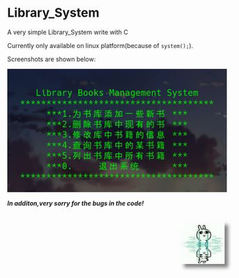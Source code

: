 # Library_System
A very simple Library_System write with C

Currently only available on linux platform(because of `system();`).

Screenshots are shown below:

![](./screenshots/screenshot.png)

___In additon,very sorry for the bugs in the code!___
<dir style="float: right; width: 20%; padding: 5px;">
<img src="./screenshots/rabbit.gif" style="box-shadow: 8px 8px 8px rgba(0.2,0.4,0.3,0.5);">
</dir>
